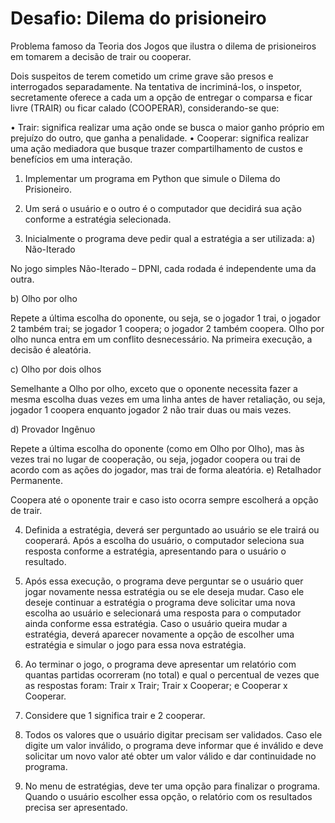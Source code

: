# Desafio: Dilema do prisioneiro

Problema famoso da Teoria dos Jogos que ilustra o dilema de prisioneiros em tomarem a decisão de trair ou cooperar.

Dois suspeitos de terem cometido um crime grave são presos e interrogados separadamente. Na tentativa de incriminá-los, o inspetor, secretamente
oferece a cada um a opção de entregar o comparsa e ficar livre (TRAIR) ou ficar
calado (COOPERAR), considerando-se que:

• Trair: significa realizar uma ação onde se busca o maior ganho próprio em prejuízo do outro, que ganha a penalidade.
• Cooperar: significa realizar uma ação mediadora que busque trazer compartilhamento de custos e benefícios em uma interação.

1.	Implementar um programa em Python que simule o Dilema do Prisioneiro.

2.	Um será o usuário e o outro é o computador que decidirá sua
ação conforme a estratégia selecionada.
3.	Inicialmente o programa deve pedir qual a estratégia a ser utilizada:
a)	Não-Iterado

No jogo simples Não-Iterado – DPNI, cada rodada é independente uma da outra.

b)	Olho por olho

Repete a última escolha do oponente, ou seja, se o jogador 1 trai, o jogador 2 também trai; se jogador 1 coopera; o jogador 2 também coopera. Olho por olho nunca entra em um conflito desnecessário. Na primeira execução, a decisão é aleatória.

c)	Olho por dois olhos

Semelhante a Olho por olho, exceto que o oponente necessita fazer a mesma escolha duas vezes em uma linha antes de haver retaliação, ou seja, jogador 1 coopera enquanto jogador 2 não trair duas ou mais vezes.

d)	Provador Ingênuo

Repete a última escolha do oponente (como em Olho por Olho), mas às vezes trai no lugar de cooperação, ou seja, jogador coopera ou trai de acordo com as ações do jogador, mas trai de forma aleatória.
e)	Retalhador Permanente.

Coopera até o oponente trair e caso isto ocorra sempre escolherá a opção de trair. 

4.	Definida a estratégia, deverá ser perguntado ao usuário se ele trairá ou cooperará. Após a escolha do usuário, o computador seleciona sua
resposta conforme a estratégia, apresentando para o usuário o resultado.
5.	Após essa execução, o programa deve perguntar se o usuário quer jogar
novamente nessa estratégia ou se ele deseja mudar. Caso ele deseje continuar
a estratégia o programa deve solicitar uma nova escolha ao usuário e
selecionará uma resposta para o computador ainda conforme essa estratégia.
Caso o usuário queira mudar a estratégia, deverá aparecer novamente a opção
de escolher uma estratégia e simular o jogo para essa nova estratégia.
6.	Ao terminar o jogo, o programa deve apresentar um relatório com quantas
partidas ocorreram (no total) e qual o percentual de vezes que as respostas
foram: Trair x Trair; Trair x Cooperar; e Cooperar x Cooperar.
7.	Considere que 1 significa trair e 2 cooperar.

8.	Todos os valores que o usuário digitar precisam ser validados. Caso ele
digite um valor inválido, o programa deve informar que é inválido e deve
solicitar um novo valor até obter um valor válido e dar continuidade no programa.

9.	No menu de estratégias, deve ter uma opção para finalizar o programa.
Quando o usuário escolher essa opção, o relatório com os resultados precisa ser apresentado.

